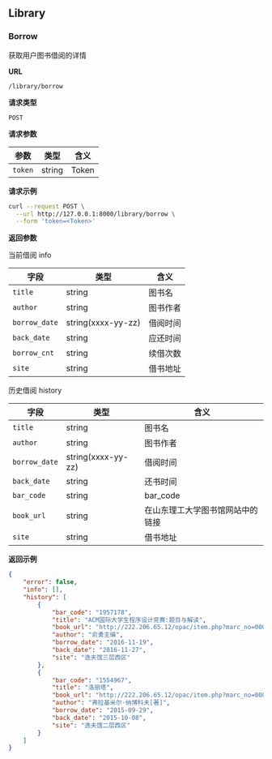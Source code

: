 ## Library

### Borrow

获取用户图书借阅的详情

**URL**

`/library/borrow`

**请求类型**

`POST`

**请求参数**

| 参数 | 类型 | 含义 |
| ---- | ---- | - |
| `token` | string | Token |


**请求示例**

```bash
curl --request POST \
  --url http://127.0.0.1:8000/library/borrow \
  --form 'token=<Token>'
```

**返回参数**

当前借阅 info

| 字段    | 类型   | 含义  |
| ------- | ------ | ----- |
| `title` | string | 图书名 |
| `author` | string | 图书作者 |
| `borrow_date` | string(xxxx-yy-zz) | 借阅时间 |
| `back_date` | string | 应还时间 |
| `borrow_cnt` | string | 续借次数 |
| `site` | string | 借书地址 |

历史借阅 history

| 字段    | 类型   | 含义  |
| ------- | ------ | ----- |
| `title` | string | 图书名 |
| `author` | string | 图书作者 |
| `borrow_date` | string(xxxx-yy-zz) | 借阅时间 |
| `back_date` | string | 还书时间 |
| `bar_code` | string | bar_code |
| `book_url` | string | 在山东理工大学图书馆网站中的链接 |
| `site` | string | 借书地址 |

**返回示例**

```json
{
    "error": false,
    "info": [],
    "history": [
        {
            "bar_code": "1957178",
            "title": "ACM国际大学生程序设计竞赛:题目与解读",
            "book_url": "http://222.206.65.12/opac/item.php?marc_no=0000616967",
            "author": "俞勇主编",
            "borrow_date": "2016-11-19",
            "back_date": "2016-11-27",
            "site": "逸夫馆三层西区"
        },
        {
            "bar_code": "1554967",
            "title": "洛丽塔",
            "book_url": "http://222.206.65.12/opac/item.php?marc_no=0000428895",
            "author": "弗拉基米尔·纳博科夫[著]",
            "borrow_date": "2015-09-29",
            "back_date": "2015-10-08",
            "site": "逸夫馆二层西区"
        }
    ]
}
```
